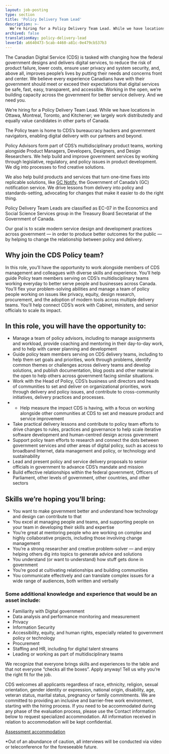 ```yaml
---
layout: job-posting
type: section
title: 'Policy Delivery Team Lead'
description: >-
  We’re hiring for a Policy Delivery Team Lead. While we have locations in Ottawa, Montreal, Toronto, and Kitchener; we largely work distributedly and equally value candidates in other parts of Canada.
archived: false
translationKey: policy-delivery-lead
leverId: a6640473-5cab-4460-a81c-0e479cb537b3
---
```


The Canadian Digital Service (CDS) is tasked with changing how the federal government designs and delivers digital services, to reduce the risk of product failure, lower costs, ensure user privacy and system security, and, above all, improves people’s lives by putting their needs and concerns front and center. We believe every experience Canadians have with their government should meet or exceed their expectations that digital services be safe, fast, easy, transparent, and accessible. Working in the open, we’re building capacity across the government for better service delivery. And we need you.

We’re hiring for a Policy Delivery Team Lead. While we have locations in Ottawa, Montreal, Toronto, and Kitchener; we largely work distributedly and equally value candidates in other parts of Canada.

The Policy team is home to CDS’s bureaucracy hackers and government navigators, enabling digital delivery with our partners and beyond. 

Policy Advisors form part of CDS’s multidisciplinary product teams, working alongside Product Managers, Developers, Designers, and Design Researchers. We help build and improve government services by working through legislative, regulatory, and policy issues in product development. We dig into processes to find creative solutions. 

We also help build products and services that turn one-time fixes into replicable solutions, like [GC Notify](https://notification.canada.ca), the Government of Canada’s (GC) notification service. We drive lessons from delivery into policy and standards-setting, advocating for changes that make it easier to do the right thing. 

Policy Delivery Team Leads are classified as EC-07 in the Economics and Social Science Services group in the Treasury Board Secretariat of the Government of Canada.

Our goal is to scale modern service design and development practices across government — in order to produce better outcomes for the public — by helping to change the relationship between policy and delivery. 

## Why join the CDS Policy team? 

In this role, you’ll have the opportunity to work alongside members of CDS management and colleagues with diverse skills and experience. You’ll help guide Policy team members serving on CDS’s multidisciplinary teams working everyday to better serve people and businesses across Canada. You’ll flex your problem-solving abilities and manage a team of policy people working on issues like privacy, equity, design research, procurement, and the adoption of modern tools across multiple delivery teams. You’ll help connect  CDS’s work with Cabinet, ministers, and senior officials to scale its impact. 

## In this role, you will have the opportunity to:

- Manage a team of policy advisors, including to manage assignments and workload, provide coaching and mentoring in their day-to-day work, and to help with career planning and development  
- Guide policy team members serving on CDS delivery teams, including to help them set goals and priorities, work through problems, identify common themes or challenges across delivery teams and develop solutions, and publish documentation, blog posts and other material in the open to help others across government facing similar situations.
- Work with the Head of Policy, CDS’s business unit directors and heads of communities to set and deliver on organizational priorities, work through delivery and policy issues, and contribute to cross-community initiatives, delivery practices and processes. 
- - Help measure the impact CDS is having, with a focus on working alongside other communities at CDS to set and measure product and service improvement 
- Take practical delivery lessons and contribute to policy team efforts to drive changes to rules, practices and governance to help scale iterative software development and human-centred design across government
- Support policy team efforts to research and connect the dots between government services and other areas of digital policy, such as access to broadband Internet, data management and policy, or technology and sustainability
- Lead and present policy and service delivery proposals to senior officials in government to advance CDS’s mandate and mission  
- Build effective relationships within the federal government, Officers of Parliament, other levels of government, other countries, and other sectors
 
## Skills we’re hoping you’ll bring:

- You want to make government better and understand how technology and design can contribute to that
- You excel at managing people and teams, and supporting people on your team in developing their skills and expertise
- You’re great at mentoring people who are working on complex and highly collaborative projects, including those involving change management 
- You’re a strong researcher and creative problem-solver — and enjoy helping others dig into topics to generate advice and solutions 
- You understand (or want to understand) how stuff gets done in government
- You’re good at cultivating relationships and building communities
- You communicate effectively and can translate complex issues for a wide range of audiences, both written and verbally

### Some additional knowledge and experience that would be an asset include: 
- Familiarity with Digital government
- Data analysis and performance monitoring and measurement
- Privacy
- Information Security
- Accessibility, equity, and human rights, especially related to government policy or technology
- Procurement
- Staffing and HR, including for digital talent streams
- Leading or working as part of multidisciplinary teams

We recognize that everyone brings skills and experiences to the table and that not everyone “checks all the boxes”. Apply anyway! Tell us why you’re the right fit for the job.

CDS welcomes all applicants regardless of race, ethnicity, religion, sexual orientation, gender identity or expression, national origin, disability, age, veteran status, marital status, pregnancy or family commitments. We are committed to providing an inclusive and barrier-free work environment, starting with the hiring process. If you need to be accommodated during any phase of the evaluation process, please use the Contact information below to request specialized accommodation. All information received in relation to accommodation will be kept confidential.

[Assessment accommodation](https://www.canada.ca/en/public-service-commission/services/assessment-accommodation-page.html)

*Out of an abundance of caution, all interviews will be conducted via video or teleconference for the foreseeable future.

